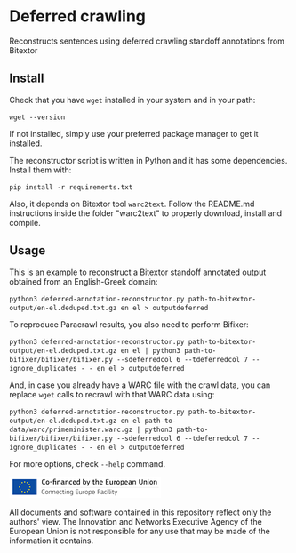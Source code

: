# Deferred crawling
Reconstructs sentences using deferred crawling standoff annotations from Bitextor

## Install
Check that you have `wget` installed in your system and in your path:

```
wget --version
```

If not installed, simply use your preferred package manager to get it installed.

The reconstructor script is written in Python and it has some dependencies. Install them with:

```
pip install -r requirements.txt
```

Also, it depends on Bitextor tool `warc2text`. Follow the README.md instructions inside the folder "warc2text" to properly download, install and compile.

## Usage

This is an example to reconstruct a Bitextor standoff annotated output obtained from an English-Greek domain:

```
python3 deferred-annotation-reconstructor.py path-to-bitextor-output/en-el.deduped.txt.gz en el > outputdeferred
```

To reproduce Paracrawl results, you also need to perform Bifixer:

```
python3 deferred-annotation-reconstructor.py path-to-bitextor-output/en-el.deduped.txt.gz en el | python3 path-to-bifixer/bifixer/bifixer.py --sdeferredcol 6 --tdeferredcol 7 --ignore_duplicates - - en el > outputdeferred
```

And, in case you already have a WARC file with the crawl data, you can replace `wget` calls to recrawl with that WARC data using:

```
python3 deferred-annotation-reconstructor.py path-to-bitextor-output/en-el.deduped.txt.gz en el path-to-data/warc/primeminister.warc.gz | python3 path-to-bifixer/bifixer/bifixer.py --sdeferredcol 6 --tdeferredcol 7 --ignore_duplicates - - en el > outputdeferred
```

For more options, check `--help` command.

![Connecting Europe Facility](https://raw.githubusercontent.com/bitextor/bitextor/master/img/logo_en_cef273x39_nonalpha.png)

All documents and software contained in this repository reflect only the authors' view. The Innovation and Networks Executive Agency of the European Union is not responsible for any use that may be made of the information it contains.

